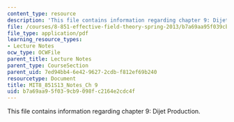 ```yaml
---
content_type: resource
description: 'This file contains information regarding chapter 9: Dijet Production.'
file: /courses/8-851-effective-field-theory-spring-2013/b7a69aa95f039cb9098fc2164e2cdc4f_MIT8_851S13_DijectProducio.pdf
file_type: application/pdf
learning_resource_types:
- Lecture Notes
ocw_type: OCWFile
parent_title: Lecture Notes
parent_type: CourseSection
parent_uid: 7ed94bb4-6e42-9627-2cdb-f812ef69b240
resourcetype: Document
title: MIT8_851S13_Notes_Ch 9
uid: b7a69aa9-5f03-9cb9-098f-c2164e2cdc4f
---
```

This file contains information regarding chapter 9: Dijet Production.

